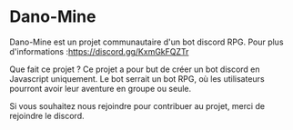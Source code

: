 # Dano-Mine
Dano-Mine est un projet communautaire d'un bot discord RPG. Pour plus d'informations :https://discord.gg/KxmGkFQZTr 


Que fait ce projet ?
Ce projet a pour but de créer un bot discord en Javascript uniquement. Le bot serrait un bot RPG, où les utilisateurs pourront avoir leur aventure en groupe ou seule.

Si vous souhaitez nous rejoindre pour contribuer au projet, merci de rejoindre le discord. 
